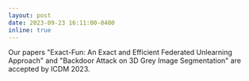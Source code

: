 ```yaml
---
layout: post
date: 2023-09-23 16:11:00-0400
inline: true
---
```

Our papers "Exact-Fun: An Exact and Efficient Federated Unlearning Approach" and "Backdoor Attack on 3D Grey Image Segmentation" are accepted by ICDM 2023.
